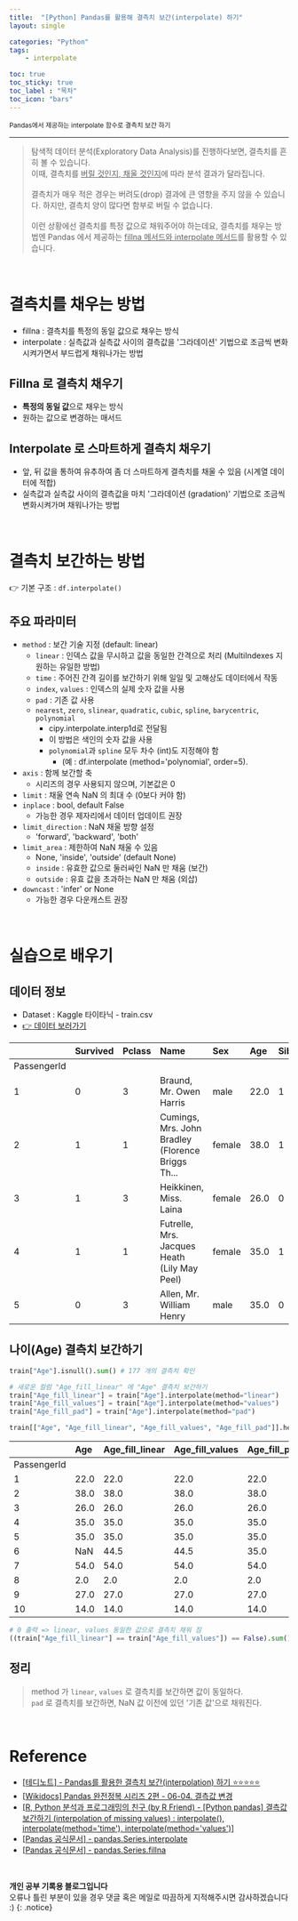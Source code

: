 ```yaml
---
title:  "[Python] Pandas를 활용해 결측치 보간(interpolate) 하기"
layout: single

categories: "Python"
tags: 
    - interpolate

toc: true
toc_sticky: true
toc_label : "목차"
toc_icon: "bars"
---
```


<small>Pandas에서 제공하는 interpolate 함수로 결측치 보간 하기</small>

***

>탐색적 데이터 분석(Exploratory Data Analysis)를 진행하다보면, 결측치를 흔히 볼 수 있습니다.<br>
이때, 결측치를 <u>버릴 것인지, 채울 것인지</u>에 따라 분석 결과가 달라집니다.<br>
<br>결측치가 매우 적은 경우는 버려도(drop) 결과에 큰 영향을 주지 않을 수 있습니다. 하지만, 결측치 양이 많다면 함부로 버릴 수 없습니다.<br>
<br>이런 상황에선 결측치를 특정 값으로 채워주어야 하는데요, 결측치를 채우는 방법엔 Pandas 에서 제공하는 <u>fillna 메서드와 interpolate 메서드</u>를 활용할 수 있습니다.

<br>

# 결측치를 채우는 방법
- fillna : 결측치를 특정의 동일 값으로 채우는 방식
- interpolate : 실측값과 실측값 사이의 결측값을 '그라데이션' 기법으로 조금씩 변화시켜가면서 부드럽게 채워나가는 방법

## Fillna 로 결측치 채우기
- **특정의 동일 값**으로 채우는 방식 
- 원하는 값으로 변경하는 매서드

## Interpolate 로 스마트하게 결측치 채우기
- 앞, 뒤 값을 통하여 유추하여 좀 더 스마트하게 결측치를 채울 수 있음 (시계열 데이터에 적합)
- 실측값과 실측값 사이의 결측값을 마치 '그라데이션 (gradation)' 기법으로 조금씩 변화시켜가며 채워나가는 방법

<br>

# 결측치 보간하는 방법
👉 기본 구조 : ```df.interpolate()```

## 주요 파라미터
- ```method``` : 보간 기술 지정 (default: linear)
  - ```linear``` : 인덱스 값을 무시하고 값을 동일한 간격으로 처리 (MultiIndexes 지원하는 유일한 방법)
  - ```time``` : 주어진 간격 길이를 보간하기 위해 일일 및 고해상도 데이터에서 작동
  - ```index```, ```values``` : 인덱스의 실제 숫자 값을 사용
  - ```pad``` : 기존 값 사용 
  - ```nearest```, ```zero```, ```slinear```, ```quadratic```, ```cubic```, ```spline```, ```barycentric```, ```polynomial``` 
    - cipy.interpolate.interp1d로 전달됨
    - 이 방법은 색인의 숫자 값을 사용
    - ```polynomial```과 ```spline``` 모두 차수 (int)도 지정해야 함
      - (예 : df.interpolate (method='polynomial', order=5).
- ```axis``` : 함께 보간할 축 
  - 시리즈의 경우 사용되지 않으며, 기본값은 0
- ```limit``` : 채울 연속 NaN 의 최대 수 (0보다 커야 함)
- ```inplace``` : bool, default False 
  - 가능한 경우 제자리에서 데이터 업데이트 권장
- ```limit_direction``` : NaN 채울 방향 설정
  - 'forward', 'backward', 'both'
- ```limit_area``` : 제한하여 NaN 채울 수 있음
  - None, 'inside', 'outside' (default None)
  - ```inside``` : 유효한 값으로 둘러싸인 NaN 만 채움 (보간)
  - ```outside``` : 유효 값을 초과하는 NaN 만 채움 (외삽)
- ```downcast``` : 'infer' or None
  - 가능한 경우 다운캐스트 권장

<br>

# 실습으로 배우기
## 데이터 정보
- Dataset : Kaggle 타이타닉 - train.csv
- [👉 데이터 보러가기](https://www.kaggle.com/competitions/titanic/data)

|	|Survived|	Pclass|	Name|	Sex|	Age	|SibSp|	Parch|	Ticket|	Fare|	Cabin|	Embarked|
|:--|:--|:--|:--|:--|:--|:--|:--|:--|:--|:--|:--|
|PassengerId	||||||||||||										
|1|	0|	3	|Braund, Mr. Owen Harris|	male|	22.0|	1|	0|	A/5 21171|	7.2500	|NaN|	S|
|2	|1|	1	|Cumings, Mrs. John Bradley (Florence Briggs Th...	|female	|38.0|	1	|0|	PC 17599	|71.2833|	C85|	C|
|3|	1|	3|	Heikkinen, Miss. Laina	|female|	26.0|	0	|0	|STON/O2.| 3101282	|7.9250	|NaN|	S|
|4|	1|	1|	Futrelle, Mrs. Jacques Heath (Lily May Peel)	|female|	35.0|	1	|0	|113803	|53.1000|	C123	|S|
|5	|0|	3	|Allen, Mr. William Henry|	male|	35.0|	0|	0|	373450	|8.0500	|NaN|	S|

## 나이(Age) 결측치 보간하기

```python
train["Age"].isnull().sum() # 177 개의 결측치 확인

# 새로운 컬럼 "Age_fill_linear" 에 "Age" 결측치 보간하기
train["Age_fill_linear"] = train["Age"].interpolate(method="linear")
train["Age_fill_values"] = train["Age"].interpolate(method="values")
train["Age_fill_pad"] = train["Age"].interpolate(method="pad")

train[["Age", "Age_fill_linear", "Age_fill_values", "Age_fill_pad"]].head(10)
```

|	|Age	|Age_fill_linear|	Age_fill_values|	Age_fill_pad|
|:--|:--|:--|:--|:--|
|PassengerId|||||				
|1	|22.0|	22.0|	22.0|	22.0|
|2	|38.0|	38.0|	38.0|	38.0|
|3	|26.0|	26.0|	26.0|	26.0|
|4	|35.0|	35.0|	35.0|	35.0|
|5	|35.0|	35.0|	35.0|	35.0|
|6	|NaN|	44.5|	44.5|	35.0|
|7	|54.0|	54.0|	54.0|	54.0|
|8	|2.0|	2.0|	2.0|	2.0|
|9	|27.0|	27.0|	27.0|	27.0|
|10|	14.0|	14.0|	14.0|	14.0|


```python
# 0 출력 => linear, values 동일한 값으로 결측치 채워 짐
((train["Age_fill_linear"] == train["Age_fill_values"]) == False).sum()
```

## 정리
> method 가 ```linear```, ```values``` 로 결측치를 보간하면 값이 동일하다.<br>
```pad``` 로 결측치를 보간하면, NaN 값 이전에 있던 '기존 값'으로 채워진다. 

<br>

# Reference 
- [[테디노트] - Pandas를 활용한 결측치 보간(interpolation) 하기 ⭐️⭐️⭐️⭐️⭐️](https://teddylee777.github.io/pandas/pandas-interpolation)
- [[Wikidocs] Pandas 완전정복 시리즈 2편 - 06-04. 결측값 변경](https://wikidocs.net/153209)
- [[R, Python 분석과 프로그래밍의 친구 (by R Friend) - [Python pandas] 결측값 보간하기 (interpolation of missing values) : interpolate(), interpolate(method='time'), interpolate(method='values')]](https://rfriend.tistory.com/264)
- [[Pandas 공식문서] - pandas.Series.interpolate](https://pandas.pydata.org/docs/reference/api/pandas.Series.interpolate.html)
- [[Pandas 공식문서] - pandas.Series.fillna](https://pandas.pydata.org/docs/reference/api/pandas.Series.fillna.html)

<br>

**개인 공부 기록용 블로그입니다**
<br>오류나 틀린 부분이 있을 경우 댓글 혹은 메일로 따끔하게 지적해주시면 감사하겠습니다 :)
{: .notice}